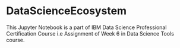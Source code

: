 # DataScienceEcosystem
This Jupyter Notebook is a part of IBM Data Science Professional Certification Course i.e  Assignment of Week 6 in Data Science Tools course.
